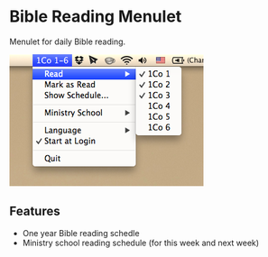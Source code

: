 Bible Reading Menulet
=====================

Menulet for daily Bible reading.

![](thumbnail.png)


Features
--------

* One year Bible reading schedle
* Ministry school reading schedule (for this week and next week)
